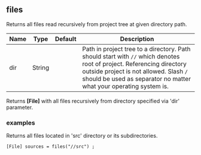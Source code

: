 ## files

Returns all files read recursively from project tree at given directory path.

 | Name | Type | Default | Description |
 | ---- | ---- | ------- | ----------- |
 | dir | String |   | Path in project tree to a directory. Path should start with `//` which denotes root of project. Referencing directory outside project is not allowed. Slash `/` should be used as separator no matter what your operating system is. |

Returns __[File]__ with all files recursively from directory specified
via 'dir' parameter.

### examples

Returns all files located in 'src' directory or its subdirectories.
```
[File] sources = files("//src") ;
```
